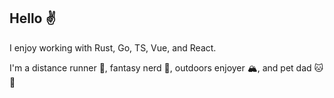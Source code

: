 ## Hello ✌️
I enjoy working with Rust, Go, TS, Vue, and React.

I'm a distance runner 🏃, fantasy nerd 📘, outdoors enjoyer 🏔️, and pet dad 🐱🐶

<!--
**FlippinBerger/FlippinBerger** is a ✨ _special_ ✨ repository because its `README.md` (this file) appears on your GitHub profile.

Here are some ideas to get you started:

- 🔭 I’m currently working on ...
- 🌱 I’m currently learning ...
- 👯 I’m looking to collaborate on ...
- 🤔 I’m looking for help with ...
- 💬 Ask me about ...
- 📫 How to reach me: ...
- 😄 Pronouns: ...
- ⚡ Fun fact: ...
-->
